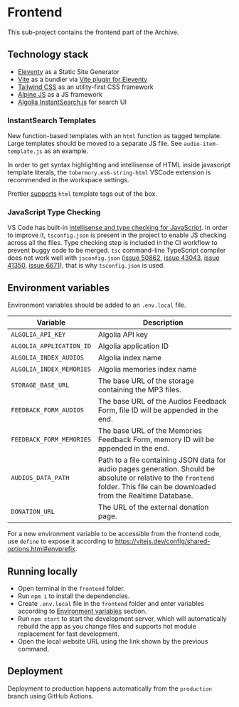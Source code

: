 # Frontend

This sub-project contains the frontend part of the Archive.

## Technology stack

- [Eleventy](https://www.11ty.dev/) as a Static Site Generator
- [Vite](https://vitejs.dev/) as a bundler via [Vite plugin for Eleventy](https://www.11ty.dev/docs/server-vite/)
- [Tailwind CSS](https://tailwindcss.com/) as an utility-first CSS framework
- [Alpine JS](https://github.com/alpinejs/alpine) as a JS framework
- [Algolia InstantSearch.js](https://www.algolia.com/doc/guides/building-search-ui/getting-started/js/) for search UI

### InstantSearch Templates

New function-based templates with an `html` function as tagged template. Large templates should be moved to a separate JS file. See `audio-item-template.js` as an example.

In order to get syntax highlighting and intellisense of HTML inside javascript template literals, the `tobermory.es6-string-html` VSCode extension is recommended in the workspace settings.

Prettier [supports](https://prettier.io/blog/2018/11/07/1.15.0.html#html-template-literal-in-javascript) `html` template tags out of the box.

### JavaScript Type Checking

VS Code has built-in [intellisense and type checking for JavaScript](https://code.visualstudio.com/docs/nodejs/working-with-javascript). In order to improve it, `tsconfig.json` is present in the project to enable JS checking across all the files. Type checking step is included in the CI workflow to prevent buggy code to be merged. `tsc` command-line TypeScript compiler does not work well with `jsconfig.json` ([issue 50862](https://github.com/microsoft/TypeScript/issues/50862), [issue 43043](https://github.com/microsoft/TypeScript/issues/43043), [issue 41350](https://github.com/microsoft/TypeScript/issues/41350), [issue 6671](https://github.com/microsoft/TypeScript/issues/6671)), that is why `tsconfig.json` is used.

## Environment variables

Environment variables should be added to an `.env.local` file.

| Variable                 | Description                                                                                                                                                                      |
| ------------------------ | -------------------------------------------------------------------------------------------------------------------------------------------------------------------------------- |
| `ALGOLIA_API_KEY`        | Algolia API key                                                                                                                                                                  |
| `ALGOLIA_APPLICATION_ID` | Algolia application ID                                                                                                                                                           |
| `ALGOLIA_INDEX_AUDIOS`   | Algolia index name                                                                                                                                                               |
| `ALGOLIA_INDEX_MEMORIES` | Algolia memories index name                                                                                                                                                      |
| `STORAGE_BASE_URL`       | The base URL of the storage containing the MP3 files.                                                                                                                            |
| `FEEDBACK_FORM_AUDIOS`   | The base URL of the Audios Feedback Form, file ID will be appended in the end.                                                                                                   |
| `FEEDBACK_FORM_MEMORIES` | The base URL of the Memories Feedback Form, memory ID will be appended in the end.                                                                                               |
| `AUDIOS_DATA_PATH`       | Path to a file containing JSON data for audio pages generation. Should be absolute or relative to the `frontend` folder. This file can be downloaded from the Realtime Database. |
| `DONATION_URL`           | The URL of the external donation page.                                                                                                                                           |

For a new environment variable to be accessible from the frontend code, use `define` to expose it according to https://vitejs.dev/config/shared-options.html#envprefix.

## Running locally

- Open terminal in the `frontend` folder.
- Run `npm i` to install the dependencies.
- Create `.env.local` file in the `frontend` folder and enter variables according to [Environment variables](#environment-variables) section.
- Run `npm start` to start the development server, which will automatically rebuild the app as you change files and supports hot module replacement for fast development.
- Open the local website URL using the link shown by the previous command.

## Deployment

Deployment to production happens automatically from the `production` branch using GitHub Actions.
